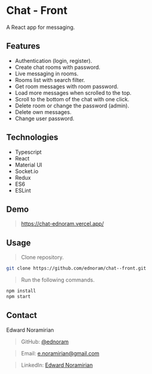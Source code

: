 # Chat - Front

A React app for messaging.

## Features

- Authentication (login, register).
- Create chat rooms with password.
- Live messaging in rooms.
- Rooms list with search filter.
- Get room messages with room password.
- Load more messages when scrolled to the top.
- Scroll to the bottom of the chat with one click.
- Delete room or change the password (admin).
- Delete own messages.
- Change user password.

## Technologies

- Typescript
- React
- Material UI
- Socket.io
- Redux
- ES6
- ESLint

## Demo

> <https://chat-ednoram.vercel.app/>

## Usage

> Clone repository.

```sh
git clone https://github.com/ednoram/chat--front.git
```

> Run the following commands.

```sh
npm install
npm start
```

## Contact

Edward Noramirian

> GitHub: [@ednoram](https://github.com/ednoram)

> Email: <e.noramirian@gmail.com>

> LinkedIn: [Edward Noramirian](https://www.linkedin.com/in/edward-noramirian)

